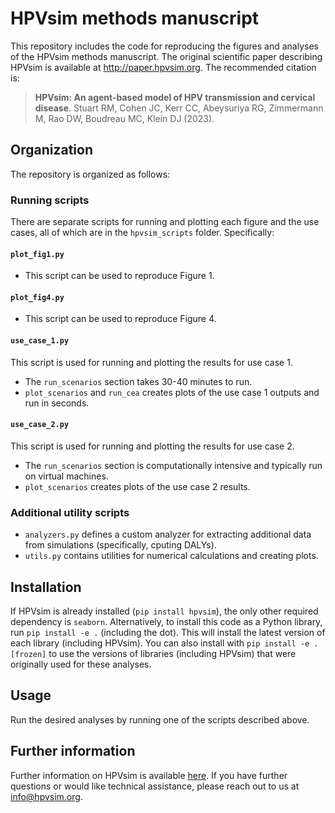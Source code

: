 # HPVsim methods manuscript

This repository includes the code for reproducing the figures and analyses of the HPVsim methods manuscript. The original scientific paper describing HPVsim is available at http://paper.hpvsim.org. The recommended citation is:

> **HPVsim: An agent-based model of HPV transmission and cervical disease**. Stuart RM, Cohen JC, Kerr CC, Abeysuriya RG, Zimmermann M, Rao DW, Boudreau MC, Klein DJ (2023).

## Organization

The repository is organized as follows:

### Running scripts

There are separate scripts for running and plotting each figure and the use cases, all of which are in the ``hpvsim_scripts`` folder. Specifically:

#### `plot_fig1.py`
 - This script can be used to reproduce Figure 1.

#### `plot_fig4.py` 
- This script can be used to reproduce Figure 4.

#### `use_case_1.py`
This script is used for running and plotting the results for use case 1.
- The `run_scenarios` section takes 30-40 minutes to run.
 - `plot_scenarios` and `run_cea` creates plots of the use case 1 outputs and run in seconds.

#### `use_case_2.py`
This script is used for running and plotting the results for use case 2.
- The `run_scenarios` section is computationally intensive and typically run on virtual machines.
 - `plot_scenarios` creates plots of the use case 2 results.

### Additional utility scripts
- `analyzers.py` defines a custom analyzer for extracting additional data from simulations (specifically, cputing DALYs).
- `utils.py` contains utilities for numerical calculations and creating plots.


## Installation

If HPVsim is already installed (`pip install hpvsim`), the only other required dependency is ``seaborn``. Alternatively, to install this code as a Python library, run `pip install -e .` (including the dot). This will install the latest version of each library (including HPVsim). You can also install with `pip install -e .[frozen]` to use the versions of libraries (including HPVsim) that were originally used for these analyses. 


## Usage

Run the desired analyses by running one of the scripts described above.


## Further information

Further information on HPVsim is available [here](http://docs.hpvsim.org). If you have further questions or would like technical assistance, please reach out to us at info@hpvsim.org.
